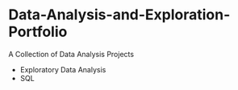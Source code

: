 # Data-Analysis-and-Exploration-Portfolio
A Collection of Data Analysis Projects
- Exploratory Data Analysis
- SQL 
  
  
  

